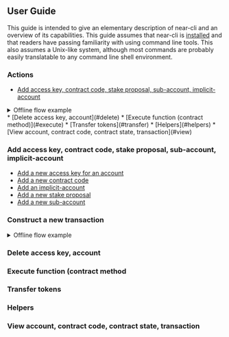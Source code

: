 ## User Guide

This guide is intended to give an elementary description of near-cli and an
overview of its capabilities. This guide assumes that near-cli is
[installed](README.md#installation)
and that readers have passing familiarity with using command line tools. This
also assumes a Unix-like system, although most commands are probably easily
translatable to any command line shell environment.

### Actions

* [Add access key, contract code, stake proposal, sub-account, implicit-account](#add)
<!-- * [Construct a new transaction](#construct-transaction) -->
<details><summary>Offline flow example</summary>
<p>
</p><pre><code>To construct a transaction you will need to provide information about sender (signer) and receiver accounts, and actions that needs to be performed.

Do you want to derive some information required for transaction construction automatically querying it online?
 Yes, I keep it simple
&gt;  No, I want to work in no-network (air-gapped) environment

What is the account ID of the sender? ... frol4.testnet

What is the account ID of the receiver? ... qq.frol4.testnet

Select an action that you want to add to the transaction:
&gt; Transfer NEAR Tokens
  Call a Function
  Stake NEAR Tokens
  Create an Account
  Delete an Account
  Add an Access Key
  Detete an Access Key
  [Skip adding a new action]

How many NEAR Tokens do you want to transfer? ... 3.14 NEAR

Select an action that you want to add to the transaction:
...
&gt; [Skip adding a new action]

Would you like to sign the transaction? ...
  Yes, I want to sign the transaction with my private key
&gt; No, I want to construct the transaction and sign it somewhere else

Some extra information needs to be filled in before we proceed signing...

Enter transaction nonce (query the access key information with `near-cli utils view-access-key frol4.testnet ed25519:...` incremented by 1):

Enter recent block hash (see above or `near-cli inspect-data blocks latest`):

Constructing the Transaction...
Transaction {
...
}
Base64-encoded Transaction: ...(base64 value)...
Transaction Hash (sha256): 83ffe880d749ea081c12cb7aa96b481bea3ee0c30e13650d363c2a28edfc0971

If you want to sign the transaction using `near-cli` on another device, run: `near-cli utils sign-transaction ...(base64 value)...`.

Once you sign the Transaction Hash, we can proceed.
Enter the signature (base58-encoded string):
Signature is valid.

Constructing the Signed Transaction...
SignedTransaction {
...
}

Here is the Signed Transaction ready for submittion through RPC: ...(base64 value)...
</code></pre>
<p></p>
</details>
* [Delete access key, account](#delete)
* [Execute function (contract method)](#execute)
* [Transfer tokens](#transfer)
* [Helpers](#helpers)
* [View account, contract code, contract state, transaction](#view)


### Add access key, contract code, stake proposal, sub-account, implicit-account

* [Add a new access key for an account](#add-access-key)
* [Add a new contract code](#add-contract-code)
* [Add an implicit-account](#add-implicit-account)
* [Add a new stake proposal](#add-stake-proposal)
* [Add a new sub-account](#add-sub-account)


### Construct a new transaction

<details><summary>Offline flow example</summary>
<p>
</p><pre><code>To construct a transaction you will need to provide information about sender (signer) and receiver accounts, and actions that needs to be performed.

Do you want to derive some information required for transaction construction automatically querying it online?
 Yes, I keep it simple
&gt;  No, I want to work in no-network (air-gapped) environment

What is the account ID of the sender? ... frol4.testnet

What is the account ID of the receiver? ... qq.frol4.testnet

Select an action that you want to add to the transaction:
&gt; Transfer NEAR Tokens
  Call a Function
  Stake NEAR Tokens
  Create an Account
  Delete an Account
  Add an Access Key
  Detete an Access Key
  [Skip adding a new action]

How many NEAR Tokens do you want to transfer? ... 3.14 NEAR

Select an action that you want to add to the transaction:
...
&gt; [Skip adding a new action]

Would you like to sign the transaction? ...
  Yes, I want to sign the transaction with my private key
&gt; No, I want to construct the transaction and sign it somewhere else

Some extra information needs to be filled in before we proceed signing...

Enter transaction nonce (query the access key information with `near-cli utils view-access-key frol4.testnet ed25519:...` incremented by 1):

Enter recent block hash (see above or `near-cli inspect-data blocks latest`):

Constructing the Transaction...
Transaction {
...
}
Base64-encoded Transaction: ...(base64 value)...
Transaction Hash (sha256): 83ffe880d749ea081c12cb7aa96b481bea3ee0c30e13650d363c2a28edfc0971

If you want to sign the transaction using `near-cli` on another device, run: `near-cli utils sign-transaction ...(base64 value)...`.

Once you sign the Transaction Hash, we can proceed.
Enter the signature (base58-encoded string):
Signature is valid.

Constructing the Signed Transaction...
SignedTransaction {
...
}

Here is the Signed Transaction ready for submittion through RPC: ...(base64 value)...
</code></pre>
<p></p>
</details>


### Delete access key, account



### Execute function (contract method



### Transfer tokens



### Helpers



### View account, contract code, contract state, transaction



